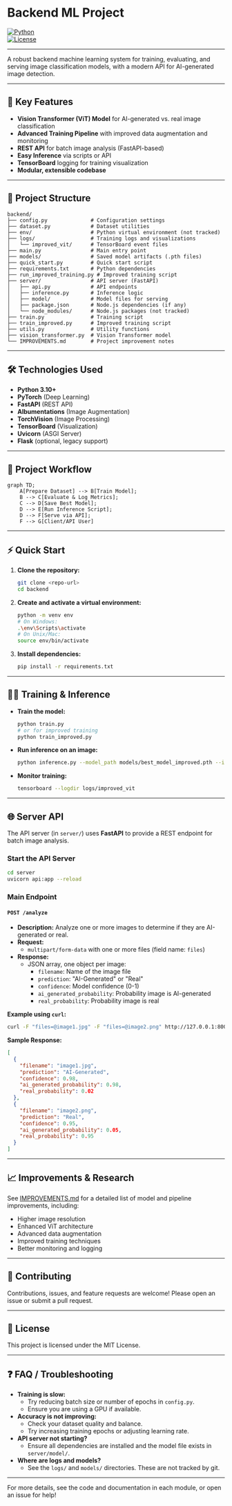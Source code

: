 # Backend ML Project

[![Python](https://img.shields.io/badge/python-3.10%2B-blue.svg)](https://www.python.org/)  
[![License](https://img.shields.io/badge/license-MIT-green.svg)](LICENSE)

---

A robust backend machine learning system for training, evaluating, and serving image classification models, with a modern API for AI-generated image detection.

---

## 🚀 Key Features

- **Vision Transformer (ViT) Model** for AI-generated vs. real image classification
- **Advanced Training Pipeline** with improved data augmentation and monitoring
- **REST API** for batch image analysis (FastAPI-based)
- **Easy Inference** via scripts or API
- **TensorBoard** logging for training visualization
- **Modular, extensible codebase**

---

## 📁 Project Structure

```
backend/
├── config.py              # Configuration settings
├── dataset.py             # Dataset utilities
├── env/                   # Python virtual environment (not tracked)
├── logs/                  # Training logs and visualizations
│   └── improved_vit/      # TensorBoard event files
├── main.py                # Main entry point
├── models/                # Saved model artifacts (.pth files)
├── quick_start.py         # Quick start script
├── requirements.txt       # Python dependencies
├── run_improved_training.py # Improved training script
├── server/                # API server (FastAPI)
│   ├── api.py             # API endpoints
│   ├── inference.py       # Inference logic
│   ├── model/             # Model files for serving
│   ├── package.json       # Node.js dependencies (if any)
│   └── node_modules/      # Node.js packages (not tracked)
├── train.py               # Training script
├── train_improved.py      # Improved training script
├── utils.py               # Utility functions
├── vision_transformer.py  # Vision Transformer model
└── IMPROVEMENTS.md        # Project improvement notes
```

---

## 🛠️ Technologies Used

- **Python 3.10+**
- **PyTorch** (Deep Learning)
- **FastAPI** (REST API)
- **Albumentations** (Image Augmentation)
- **TorchVision** (Image Processing)
- **TensorBoard** (Visualization)
- **Uvicorn** (ASGI Server)
- **Flask** (optional, legacy support)

---

## 🧩 Project Workflow

```mermaid
graph TD;
    A[Prepare Dataset] --> B[Train Model];
    B --> C[Evaluate & Log Metrics];
    C --> D[Save Best Model];
    D --> E[Run Inference Script];
    D --> F[Serve via API];
    F --> G[Client/API User]
```

---

## ⚡ Quick Start

1. **Clone the repository:**
   ```sh
   git clone <repo-url>
   cd backend
   ```
2. **Create and activate a virtual environment:**
   ```sh
   python -m venv env
   # On Windows:
   .\env\Scripts\activate
   # On Unix/Mac:
   source env/bin/activate
   ```
3. **Install dependencies:**
   ```sh
   pip install -r requirements.txt
   ```

---

## 🏋️‍♂️ Training & Inference

- **Train the model:**
  ```sh
  python train.py
  # or for improved training
  python train_improved.py
  ```
- **Run inference on an image:**
  ```sh
  python inference.py --model_path models/best_model_improved.pth --image_path your_image.jpg
  ```
- **Monitor training:**
  ```sh
  tensorboard --logdir logs/improved_vit
  ```

---

## 🌐 Server API

The API server (in `server/`) uses **FastAPI** to provide a REST endpoint for batch image analysis.

### Start the API Server

```sh
cd server
uvicorn api:app --reload
```

### Main Endpoint

#### `POST /analyze`
- **Description:** Analyze one or more images to determine if they are AI-generated or real.
- **Request:**
  - `multipart/form-data` with one or more files (field name: `files`)
- **Response:**
  - JSON array, one object per image:
    - `filename`: Name of the image file
    - `prediction`: "AI-Generated" or "Real"
    - `confidence`: Model confidence (0-1)
    - `ai_generated_probability`: Probability image is AI-generated
    - `real_probability`: Probability image is real

**Example using `curl`:**
```sh
curl -F "files=@image1.jpg" -F "files=@image2.png" http://127.0.0.1:8000/analyze
```
**Sample Response:**
```json
[
  {
    "filename": "image1.jpg",
    "prediction": "AI-Generated",
    "confidence": 0.98,
    "ai_generated_probability": 0.98,
    "real_probability": 0.02
  },
  {
    "filename": "image2.png",
    "prediction": "Real",
    "confidence": 0.95,
    "ai_generated_probability": 0.05,
    "real_probability": 0.95
  }
]
```

---

## 📈 Improvements & Research

See [IMPROVEMENTS.md](IMPROVEMENTS.md) for a detailed list of model and pipeline improvements, including:
- Higher image resolution
- Enhanced ViT architecture
- Advanced data augmentation
- Improved training techniques
- Better monitoring and logging

---

## 🤝 Contributing

Contributions, issues, and feature requests are welcome! Please open an issue or submit a pull request.

---

## 📄 License

This project is licensed under the MIT License.

---

## ❓ FAQ / Troubleshooting

- **Training is slow:**
  - Try reducing batch size or number of epochs in `config.py`.
  - Ensure you are using a GPU if available.
- **Accuracy is not improving:**
  - Check your dataset quality and balance.
  - Try increasing training epochs or adjusting learning rate.
- **API server not starting?**
  - Ensure all dependencies are installed and the model file exists in `server/model/`.
- **Where are logs and models?**
  - See the `logs/` and `models/` directories. These are not tracked by git.

---

For more details, see the code and documentation in each module, or open an issue for help! 